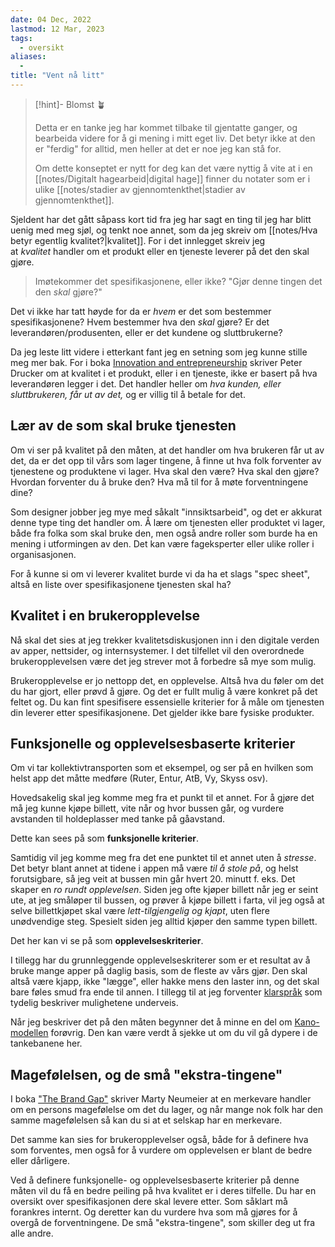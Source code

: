 ```yaml
---
date: 04 Dec, 2022
lastmod: 12 Mar, 2023
tags:
  - oversikt
aliases:
  - 
title: "Vent nå litt"
---
```

> [!hint]- Blomst 🪴
>
> Detta er en tanke jeg har kommet tilbake til gjentatte ganger, og bearbeida videre for å gi mening i mitt eget liv. Det betyr ikke at den er "ferdig" for alltid, men heller at det er noe jeg kan stå for.
> 
> Om dette konseptet er nytt for deg kan det være nyttig å vite at i en [[notes/Digitalt hagearbeid|digital hage]] finner du notater som er i ulike [[notes/stadier av gjennomtenkthet|stadier av gjennomtenkthet]].

Sjeldent har det gått såpass kort tid fra jeg har sagt en ting til jeg har blitt uenig med meg sjøl, og tenkt noe annet, som da jeg skreiv om [[notes/Hva betyr egentlig kvalitet?|kvalitet]]. For i det innlegget skreiv jeg at _kvalitet_ handler om et produkt eller en tjeneste leverer på det den skal gjøre.

> Imøtekommer det spesifikasjonene, eller ikke? "Gjør denne tingen det den _skal_ gjøre?"

Det vi ikke har tatt høyde for da er _hvem_ er det som bestemmer spesifikasjonene? Hvem bestemmer hva den _skal_ gjøre? Er det leverandøren/produsenten, eller er det kundene og sluttbrukerne?

Da jeg leste litt videre i etterkant fant jeg en setning som jeg kunne stille meg mer bak. For i boka [Innovation and entrepreneurship](https://www.amazon.com/Innovation-Entrepreneurship-Peter-F-Drucker/dp/0060851139?ref=simen-skriver) skriver Peter Drucker om at kvalitet i et produkt, eller i en tjeneste, ikke er basert på hva leverandøren legger i det. Det handler heller om _hva kunden, eller sluttbrukeren, får ut av det,_ og er villig til å betale for det.

## Lær av de som skal bruke tjenesten

Om vi ser på kvalitet på den måten, at det handler om hva brukeren får ut av det, da er det opp til vårs som lager tingene, å finne ut hva folk forventer av tjenestene og produktene vi lager. Hva skal den være? Hva skal den gjøre? Hvordan forventer du å bruke den? Hva må til for å møte forventningene dine?

Som designer jobber jeg mye med såkalt "innsiktsarbeid", og det er akkurat denne type ting det handler om. Å lære om tjenesten eller produktet vi lager, både fra folka som skal bruke den, men også andre roller som burde ha en mening i utformingen av den. Det kan være fageksperter eller ulike roller i organisasjonen.

For å kunne si om vi leverer kvalitet burde vi da ha et slags "spec sheet", altså en liste over spesifikasjonene tjenesten skal ha?

## Kvalitet i en brukeropplevelse

Nå skal det sies at jeg trekker kvalitetsdiskusjonen inn i den digitale verden av apper, nettsider, og internsystemer. I det tilfellet vil den overordnede brukeropplevelsen være det jeg strever mot å forbedre så mye som mulig.

Brukeropplevelse er jo nettopp det, en opplevelse. Altså hva du føler om det du har gjort, eller prøvd å gjøre. Og det er fullt mulig å være konkret på det feltet og. Du kan fint spesifisere essensielle kriterier for å måle om tjenesten din leverer etter spesifikasjonene. Det gjelder ikke bare fysiske produkter.

## Funksjonelle og opplevelsesbaserte kriterier

Om vi tar kollektivtransporten som et eksempel, og ser på en hvilken som helst app det måtte medføre (Ruter, Entur, AtB, Vy, Skyss osv).

Hovedsakelig skal jeg komme meg fra et punkt til et annet. For å gjøre det må jeg kunne kjøpe billett, vite når og hvor bussen går, og vurdere avstanden til holdeplasser med tanke på gåavstand.

Dette kan sees på som **funksjonelle kriterier**.

Samtidig vil jeg komme meg fra det ene punktet til et annet uten å _stresse_. Det betyr blant annet at tidene i appen må være _til å stole på_, og helst forutsigbare, så jeg veit at bussen min går hvert 20. minutt f. eks. Det skaper en _ro rundt opplevelsen_. Siden jeg ofte kjøper billett når jeg er seint ute, at jeg småløper til bussen, og prøver å kjøpe billett i farta, vil jeg også at selve billettkjøpet skal være _lett-tilgjengelig og kjapt_, uten flere unødvendige steg. Spesielt siden jeg alltid kjøper den samme typen billett.

Det her kan vi se på som **opplevelseskriterier**.

I tillegg har du grunnleggende opplevelseskriterer som er et resultat av å bruke mange apper på daglig basis, som de fleste av vårs gjør. Den skal altså være kjapp, ikke "lægge", eller hakke mens den laster inn, og det skal bare føles smud fra ende til annen. I tillegg til at jeg forventer [klarspråk](https://snl.no/klarspr%C3%A5k?ref=simen-skriver) som tydelig beskriver mulighetene underveis.

Når jeg beskriver det på den måten begynner det å minne en del om [Kano-modellen](https://foldingburritos.com/blog/kano-model?ref=simen-skriver) forøvrig. Den kan være verdt å sjekke ut om du vil gå dypere i de tankebanene her.

## Magefølelsen, og de små "ekstra-tingene"

I boka ["The Brand Gap"](https://www.amazon.com/Brand-Gap-Distance-Business-Strategy/dp/0321348109?ref=simen-skriver) skriver Marty Neumeier at en merkevare handler om en persons magefølelse om det du lager, og når mange nok folk har den samme magefølelsen så kan du si at et selskap har en merkevare.

Det samme kan sies for brukeropplevelser også, både for å definere hva som forventes, men også for å vurdere om opplevelsen er blant de bedre eller dårligere.

Ved å definere funksjonelle- og opplevelsesbaserte kriterier på denne måten vil du få en bedre peiling på hva kvalitet er i deres tilfelle. Du har en oversikt over spesifikasjonen dere skal levere etter. Som såklart må forankres internt. Og deretter kan du vurdere hva som må gjøres for å overgå de forventningene. De små "ekstra-tingene", som skiller deg ut fra alle andre.
